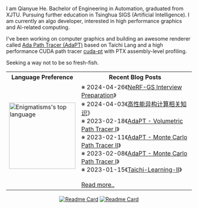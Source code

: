 I am Qianyue He. Bachelor of Engineering in Automation, graduated from XJTU. Pursuing further education in Tsinghua SIGS (Artificial Intelligence). I am currently an algo developer, interested in high performance graphics and AI-related computing.

I've been working on computer graphics and building an awesome renderer called [Ada Path Tracer (AdaPT)](https://github.com/Enigmatisms/AdaPT) based on Taichi Lang and a high performance CUDA path tracer [cuda-pt](https://github.com/Enigmatisms/cuda-pt) with PTX assembly-level profiling.

Seeking a way not to be so fresh-fish.

<div align="center">
<table border="0">
  <tr>
    <th>Language Preference</th>
    <th>Recent Blog Posts</th>
  </tr>
<tr>
<td>
<a href="https://enigmatisms.github.io/">
  <img height="180em" align="center" src="https://github-readme-stats.zohan.tech/api/top-langs/?username=Enigmatisms&layout=compact&langs_count=6&hide=cmake,makefile,html,less,labview,css,matlab,verilog,javascript,lua" alt="Enigmatisms's top language"/>
</a>
</td>
<td>
<!-- posts start -->
※ 2024-04-26《<a href="https://enigmatisms.github.io/2024/04/25/NeRF-GS-Interview-Preparation/">NeRF-GS Interview Preparation</a>》<br/>
※ 2024-04-03《<a href="https://enigmatisms.github.io/2024/04/03/%E9%AB%98%E6%80%A7%E8%83%BD%E5%BC%82%E6%9E%84%E8%AE%A1%E7%AE%97%E7%9B%B8%E5%85%B3%E7%9F%A5%E8%AF%86/">高性能异构计算相关知识</a>》<br/>
※ 2023-02-18《<a href="https://enigmatisms.github.io/2023/02/18/AdaPT-Volumetric-Path-Tracer-I/">AdaPT - Volumetric Path Tracer I</a>》<br/>
※ 2023-02-11《<a href="https://enigmatisms.github.io/2023/02/11/AdaPT-Monte-Carlo-Path-Tracer-II/">AdaPT - Monte Carlo Path Tracer II</a>》<br/>
※ 2023-02-08《<a href="https://enigmatisms.github.io/2023/02/09/AdaPT-Monte-Carlo-Path-Tracer-I/">AdaPT - Monte Carlo Path Tracer I</a>》<br/>
※ 2023-01-15《<a href="https://enigmatisms.github.io/2023/01/15/Taichi-Learning-II/">Taichi-Learning-II</a>》<br/>
<br/><a href="https://enigmatisms.github.io/">Read more..</a>


<!-- posts end -->
</td>
</tr>
</table>


[![Readme Card](https://github-readme-stats.zohan.tech/api/pin/?username=Enigmatisms&repo=Axis6)](https://github.com/Enigmatisms/Axis6)
[![Readme Card](https://github-readme-stats.zohan.tech/api/pin/?username=Enigmatisms&repo=LiDARSim2D)](https://github.com/Enigmatisms/LiDARSim2D)
</div>
